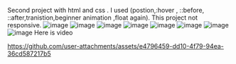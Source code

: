 Second project with html and css .
I used (postion,:hover , ::before, ::after,tranistion,beginner animation ,float again).
This project not responsive.
![image](https://github.com/user-attachments/assets/37f5a3c8-237c-49a3-b6db-228c00bb4d4b)
![image](https://github.com/user-attachments/assets/51c33be1-bae2-452f-860d-85fa4e9ed4a6)
![image](https://github.com/user-attachments/assets/85b9c4db-5708-41d4-bc2e-5b07ad121bda)
![image](https://github.com/user-attachments/assets/9e730d16-a1e5-4bab-b902-102fffb2c7bc)
![image](https://github.com/user-attachments/assets/6f6ab335-dd5f-48f5-9bb4-3d56da50c427)
![image](https://github.com/user-attachments/assets/febbf11f-9dd4-4eaa-97a2-17f764d3184d)
![image](https://github.com/user-attachments/assets/27877d59-80ac-4c63-b491-700db6012af3)
![image](https://github.com/user-attachments/assets/5db07132-7185-4c11-b6a8-fed99dcc2462)
Here is video

https://github.com/user-attachments/assets/e4796459-dd10-4f79-94ea-36cd587217b5
